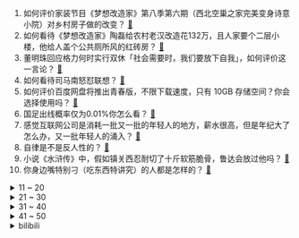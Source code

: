1. 如何评价家装节目《梦想改造家》第八季第六期（西北空巢之家完美变身诗意小院）对乡村房子做的改变？ [:link:](https://www.zhihu.com/question/500190633)
2. 如何看待《梦想改造家》陶磊给农村老汉改造花132万，且人家要个二层小楼，他给人盖个公共厕所风的红砖房？ [:link:](https://www.zhihu.com/question/500522945)
3. 董明珠回应格力何时实行双休「社会需要时，我们要放下自我」，如何评价这一言论？ [:link:](https://www.zhihu.com/question/500481295)
4. 如何看待司马南怒怼联想？ [:link:](https://www.zhihu.com/question/500364964)
5. 如何评价百度网盘将推出青春版，不限下载速度，只有 10GB 存储空间？你会选择使用吗？ [:link:](https://www.zhihu.com/question/500079369)
6. 国足出线概率仅为0.01%你怎么看？ [:link:](https://www.zhihu.com/question/499465962)
7. 感觉互联网公司是消耗一批又一批的年轻人的地方，薪水很高，但是年纪大了怎么办，又一批年轻人的涌入？ [:link:](https://www.zhihu.com/question/495204022)
8. 自律是不是反人性的？ [:link:](https://www.zhihu.com/question/492093175)
9. 小说《水浒传》中，假如镇关西忍耐切了十斤软筋脆骨，鲁达会放过他吗？ [:link:](https://www.zhihu.com/question/499290554)
10. 你身边嘴特别刁（吃东西特讲究）的人都是怎样的？ [:link:](https://www.zhihu.com/question/426746830)
<details>
<summary>11 ~ 20</summary>

11. 当初苏联的工业那么强大，为什么后期以及俄罗斯要靠卖石油度日？ [:link:](https://www.zhihu.com/question/494549356)
12. 为什么碳水和糖才是长胖元凶，明明脂肪热量更高啊？ [:link:](https://www.zhihu.com/question/406770433)
13. 「神童」魏永康逝世年仅 38 岁，17 岁考入中科院后被退学，如何评价他的一生？ [:link:](https://www.zhihu.com/question/499684597)
14. 为什么现代作家的写作条件好了，却见不到震撼人心的作品？ [:link:](https://www.zhihu.com/question/499817788)
15. 如何看待上海地铁一老人与女子争「爱心专座」，女子称「当时车厢很多空位，他直接坐在了我腿上」？ [:link:](https://www.zhihu.com/question/500328332)
16. 外交部称中立两国外交关系降为代办级，中立关系将会怎样发展？ [:link:](https://www.zhihu.com/question/500477495)
17. 新番动画《国王排名》真的值得看吗？ [:link:](https://www.zhihu.com/question/498336994)
18. 该如何忘记一个很喜欢的人？ [:link:](https://www.zhihu.com/question/498710585)
19. 哔哩哔哩在香港暂停交易后，将于 11 月 22 日在港交所复盘，接下来会如何发展？ [:link:](https://www.zhihu.com/question/499960833)
20. 请问年轻人现在真的很多存钱吗？ [:link:](https://www.zhihu.com/question/495277922)
</details>
<details>
<summary>21 ~ 30</summary>

21. 有没有什么缓解情绪，调节状态的办法？ [:link:](https://www.zhihu.com/question/498734451)
22. 与对手下棋开狗（使用AI）是一种怎样的体验？ [:link:](https://www.zhihu.com/question/400745026)
23. 如何评价重医一附院带教医师发文，称专硕并轨规培的医学生「抱怨不发钱却自己少作为」的言论？ [:link:](https://www.zhihu.com/question/499161788)
24. 浪潮集团通报加班标语事件，「员工私自悬挂，对相关人员依规做出处理」，如何评价这一决定？ [:link:](https://www.zhihu.com/question/500046135)
25. 电影《门锁》中有哪些槽点？ [:link:](https://www.zhihu.com/question/499992616)
26. 为什么应届生的身份这么值钱？ [:link:](https://www.zhihu.com/question/296366864)
27. 如何评价国产动画《斗破苍穹三年之约》（特别篇 3）第五集？ [:link:](https://www.zhihu.com/question/500033782)
28. 在一线城市真实的月薪是多少？ [:link:](https://www.zhihu.com/question/491311360)
29. 上大学后有什么建议给准大学生？ [:link:](https://www.zhihu.com/question/49396543)
30. 拿到初级会计证没有工作经验，只想找真正的财务工作，怎么这么难找？ [:link:](https://www.zhihu.com/question/493864733)
</details>
<details>
<summary>31 ~ 40</summary>

31. 对于英语专业的学生，有哪些大一就该明白的事情？ [:link:](https://www.zhihu.com/question/420512758)
32. 为什么很多人借着害怕宠物的名义去侮辱、伤害宠物，甚至侮辱、伤害狗的主人？ [:link:](https://www.zhihu.com/question/498701180)
33. 选纯电动汽车品牌，都要考虑哪些方面，事后才不会后悔？ [:link:](https://www.zhihu.com/question/499687056)
34. 如何评价《海贼王》漫画第 1032 话？ [:link:](https://www.zhihu.com/question/496703553)
35. 为什么许多健身爱好者越来越不重视握力？ [:link:](https://www.zhihu.com/question/499551828)
36. 150斤瘦到100斤需要多久？ [:link:](https://www.zhihu.com/question/316913103)
37. 山东一幼师用胶带封男童嘴，警方回应「已被拘」，当孩子在外遭遇类似情况，家长该如何引导孩子主动说出来？ [:link:](https://www.zhihu.com/question/500367317)
38. 如何评价《青春环游记 3》第三期？ [:link:](https://www.zhihu.com/question/500368595)
39. 大学毕业就考上公务员需要多努力? [:link:](https://www.zhihu.com/question/496777569)
40. 学历和能力哪一项是公司较为看中的？ [:link:](https://www.zhihu.com/question/493065729)
</details>
<details>
<summary>41 ~ 50</summary>

41. 如何评价综艺《导演请指教》第三期（下）？ [:link:](https://www.zhihu.com/question/500077138)
42. 学好缠论是不是就可以稳定盈利了？ [:link:](https://www.zhihu.com/question/490284142)
43. 曼联官方宣布索尔斯克亚不再担任主帅，如何评价他在曼联的执教生涯？ [:link:](https://www.zhihu.com/question/500576875)
44. 2021 届毕业生现在都过得怎么样？ [:link:](https://www.zhihu.com/question/483461416)
45. 如何评价《一年一度喜剧大赛》里面的大宇治水组合，他们的演绎水平如何？ [:link:](https://www.zhihu.com/question/500372060)
46. 杨紫对《女心理师》的人物描绘是不是不大对？ [:link:](https://www.zhihu.com/question/500055499)
47. 11 月 18 日国家反垄断局正式挂牌成立，其成立具有哪些意义？将会发挥怎样的作用？ [:link:](https://www.zhihu.com/question/499733373)
48. 《原神》这款游戏有什么可取元素？ [:link:](https://www.zhihu.com/question/498879275)
49. 巨石强森称想和吴京合作，透露两人之前有过会面，你期待他们俩的合作吗？ [:link:](https://www.zhihu.com/question/498999704)
50. 公司变革不断，职场小白如何乱中取胜，实现逆袭？ [:link:](https://www.zhihu.com/question/499191577)
</details><details>
<summary>bilibili</summary>

1. 史上最离谱随机挑战！他们终于回家吃饭了！【番外篇】 [:link:](//www.bilibili.com/video/BV1EU4y1u7tH)
2. 学了十年代码写的《狂扁小朋友》 [:link:](//www.bilibili.com/video/BV1AU4y1u7Uo)
3. 史上最离谱随机挑战！蹭饭名人堂大团圆了！【番外篇2】 [:link:](//www.bilibili.com/video/BV1zQ4y1U73y)
4. 狗是谁？ [:link:](//www.bilibili.com/video/BV13b4y1b7ca)
5. 我 今 年 最 开 心 的 视 频 [:link:](//www.bilibili.com/video/BV15L4y1i73a)
6. 课 堂 请 勿 对 对 子【第二季】4.0 ！！！ [:link:](//www.bilibili.com/video/BV1mR4y1t7DF)
7. 从没想过，我粉丝数破600万的那天，竟会被迫做这种事！ [:link:](//www.bilibili.com/video/BV1r34y1d7oG)
8. 就离谱！怎么会这样啊？给我看傻了！ [:link:](//www.bilibili.com/video/BV1MP4y1L7aw)
9. ⚡朝你大胯捏两把⚡ [:link:](//www.bilibili.com/video/BV1VL411g7U9)
10. 步兵巅峰！全是军官的部队，老A！《士兵突击》P7 [:link:](//www.bilibili.com/video/BV1X34y1d7WK)
<details>
<summary>11 ~ 20</summary>

11. 外国消防员：早知道中国消防员这样，我就不来了 [:link:](//www.bilibili.com/video/BV1QU4y1M7aq)
12. 演员的蛋生 [:link:](//www.bilibili.com/video/BV1iQ4y1U7D6)
13. 前方高能！《孤勇者》女声版 超A燃炸！！ [:link:](//www.bilibili.com/video/BV1dS4y197kY)
14. 说 唱 薪 逝 贷 [:link:](//www.bilibili.com/video/BV16S4y1d7fh)
15. “太阳啊，拥抱我吧” [:link:](//www.bilibili.com/video/BV1gh41147w6)
16. 【warma爆炸电台】我做过的荒唐事【第十期】 [:link:](//www.bilibili.com/video/BV1u44y1v7Ks)
17. 随机挑战UP主们立定跳远！应该没人能打败我吧？ [:link:](//www.bilibili.com/video/BV13Y411472j)
18. 被国货的团结给整破防了 [:link:](//www.bilibili.com/video/BV1BQ4y1U7kK)
19. 【时代少年团】《这福气给你要不要》之拿来吧！硬菜 [:link:](//www.bilibili.com/video/BV1Eh41147Je)
20. 《斛珠夫人》就是烂剧烂剧烂剧烂剧！！！ [:link:](//www.bilibili.com/video/BV15r4y1k7NA)
</details>
<details>
<summary>21 ~ 30</summary>

21. 先 礼 后 兵  ，乱 世 大 鹅 ！ [:link:](//www.bilibili.com/video/BV1aQ4y1U72W)
22. ⚡人 类 带 货 天 花 板⚡ [:link:](//www.bilibili.com/video/BV1uL4y1i7Sp)
23. 美国警察：放心只是做个笔录！（挥棒 [:link:](//www.bilibili.com/video/BV163411t794)
24. 总是胡思乱想、心累、焦虑？如何停止精神内耗？ [:link:](//www.bilibili.com/video/BV1XP4y1G7gi)
25. 耗3小时，做500根串串，我已经能去楼下开店了。 [:link:](//www.bilibili.com/video/BV1cF411a7Wr)
26. 【特效向】三 国 第 一 猛 将 [:link:](//www.bilibili.com/video/BV1jr4y1k75T)
27. 就XX离谱！锐评辉夜大小姐漫画骚操作！UP主看完直接高喊退钱！ [:link:](//www.bilibili.com/video/BV1Wf4y1M71Y)
28. “新的故事，已经开始” [:link:](//www.bilibili.com/video/BV1oU4y1K72T)
29. 《原神》小剧场——「蒙德茶会」第四期 [:link:](//www.bilibili.com/video/BV1Mq4y1g7wE)
30. 快活王和路易十四谁的衣服比较多？【小约翰】 [:link:](//www.bilibili.com/video/BV1vQ4y1U79r)
</details>
<details>
<summary>31 ~ 40</summary>

31. 可爱的羊巴鲁 King Vader来了！ [:link:](//www.bilibili.com/video/BV1Qr4y1r7DD)
32. ⚡️你 妈 妈 的 歌 声 里⚡️ [:link:](//www.bilibili.com/video/BV1Fq4y1g7rM)
33. 《原神》长安姑娘「醉酒当歌，思故人」 [:link:](//www.bilibili.com/video/BV1iS4y197kh)
34. 网络热门爆款鉴定17 [:link:](//www.bilibili.com/video/BV1RF411h7TU)
35. 深入讨论网络暴力与键盘侠【哥谭噩梦】 [:link:](//www.bilibili.com/video/BV1rQ4y1U78q)
36. 四首感动世界的万人大合唱，旋律一响让人泪目，送给身处低谷的你 [:link:](//www.bilibili.com/video/BV1KL411g74R)
37. 【睡前消息355】合肥日报翻车，《丑陋的中国人》退场 [:link:](//www.bilibili.com/video/BV1jq4y167ZN)
38. 笑拉了，这脚掌是人能做到的？【阅片无数动漫篇27】 [:link:](//www.bilibili.com/video/BV1aQ4y1U7qo)
39. 第一次来，没什么才艺，给大家表演个变脸吧... [:link:](//www.bilibili.com/video/BV1cq4y1r7sV)
40. 走心！做到百万粉后…我们要离开北京了！结束北漂！ [:link:](//www.bilibili.com/video/BV1UR4y1t7i2)
</details>
<details>
<summary>41 ~ 50</summary>

41. 【STN快报第六季10】元宇宙里的屎蛋，说不定真是温斯顿了 [:link:](//www.bilibili.com/video/BV1pL4y1i7nL)
42. 最有意义的食堂羊肉，到底能有多好吃？ [:link:](//www.bilibili.com/video/BV1VS4y1R7n6)
43. deep♂夹奥特曼：致以自由♂的人 [:link:](//www.bilibili.com/video/BV1m341187NU)
44. 60岁英国婆婆的汉服初体验！跟儿媳一起跳舞 [:link:](//www.bilibili.com/video/BV1TS4y1R7fH)
45. 检讨书的天花板，语文老师说这篇文章太风骚了，我读不出口！ [:link:](//www.bilibili.com/video/BV1wh41147oa)
46. 谁 是 喝 奶 王（原创rap） [:link:](//www.bilibili.com/video/BV11P4y1G7qD)
47. 谦 门 弄 法 [:link:](//www.bilibili.com/video/BV1Lq4y1g7Vn)
48. 球辅导2.0 [:link:](//www.bilibili.com/video/BV1NP4y1L7FY)
49. 【刻晴生贺读信】等你回到璃月，我们再慢慢叙旧~ [:link:](//www.bilibili.com/video/BV16q4y167uq)
50. 我迟早笑死在金蝉的语音里 [:link:](//www.bilibili.com/video/BV1KS4y1R7Mh)
</details>
<details>
<summary>51 ~ 60</summary>

51. 《 从 你 的 全 卡 池 路 过 》 [:link:](//www.bilibili.com/video/BV1LL411M7hd)
52. 老师提刀上课，怒将400多名学渣培养到了大学，总统亲自为他颁奖 [:link:](//www.bilibili.com/video/BV1D341187TZ)
53. 日本重量级创作歌手宇多田光正式入驻B站！ [:link:](//www.bilibili.com/video/BV1ZU4y1K7N7)
54. 蹭饭回馈，一道萝卜鸡蛋送给朋友！ [:link:](//www.bilibili.com/video/BV1dF411h767)
55. 梅菜扣肉咬人事件 [:link:](//www.bilibili.com/video/BV1R341187wL)
56. 【罗翔】诬告别人什么罪，你也要判什么罪！诬告与反坐 [:link:](//www.bilibili.com/video/BV1qY411x7gJ)
57. 【维克托】越是光芒万丈的人，越容易燃尽生命的能量     血肉苦弱，机械飞升   加入光荣的进化吧！ [:link:](//www.bilibili.com/video/BV1VL411g7k9)
58. 我的世界up主接力生存！【十七】 [:link:](//www.bilibili.com/video/BV1Xb4y1t72r)
59. 寻光计划开启！我们在寻找更多热爱动画的你们 [:link:](//www.bilibili.com/video/BV1mg411P7W2)
60. ⚡瓜 如 雪⚡ [:link:](//www.bilibili.com/video/BV1dP4y157m1)
</details>
<details>
<summary>61 ~ 70</summary>

61. 你没用过的这些表情包原来是大小咪！ [:link:](//www.bilibili.com/video/BV1z34y1d7k9)
62. “我爱你，如鲸向海，不可避免，退无可退” [:link:](//www.bilibili.com/video/BV1734y1o7Ff)
63. 磨出的水泡里的液体是什么？要不要戳破！ [:link:](//www.bilibili.com/video/BV15L411M7M6)
64. 狗来都记全了 [:link:](//www.bilibili.com/video/BV1eg411N7iX)
65. 最后那一刻，我看到了老弟对老爸深深的爱。 [:link:](//www.bilibili.com/video/BV1iQ4y1U7k4)
66. 让你不敢再熬夜的睡眠真相：用5种伤害把自己作死，无法补救！如何打造黄金睡眠周期？ [:link:](//www.bilibili.com/video/BV14q4y167xt)
67. 中 国 人 不 骗 中 国 人 ！ [:link:](//www.bilibili.com/video/BV1sU4y1u746)
68. 又是这两个男生，把一个普通学妹变成了天花板 [:link:](//www.bilibili.com/video/BV1ZY411x7nV)
69. 51集三体影视化全集 330分钟超长大合集【科幻视界/三体电影】 [:link:](//www.bilibili.com/video/BV17L411g7JQ)
70. 谁说这是魔法？这是科学！ [:link:](//www.bilibili.com/video/BV1Lg411T7iK)
</details>
<details>
<summary>71 ~ 80</summary>

71. 《 M C 寄生虫爆发（3） 》豆瓣：6.6分 [:link:](//www.bilibili.com/video/BV1XU4y1M7f8)
72. 花4000块找人做了一堆BUG的游戏？ [:link:](//www.bilibili.com/video/BV1VP4y1L7nD)
73. 海贼王动画1000集1000秒特别纪念PV视频，配上各时期OP BGM，感动！ [:link:](//www.bilibili.com/video/BV1NL411M7w5)
74. POV：亚洲小孩在白人小孩面前打开了午餐盒 [:link:](//www.bilibili.com/video/BV1BR4y1x7N3)
75. “全网高校浴室扣费最快挑战”总结 [:link:](//www.bilibili.com/video/BV1dq4y1u7iP)
76. 当你在班上的希沃发现了先辈留下的遗产 [:link:](//www.bilibili.com/video/BV1BM4y1A72U)
77. 现在当服务员都要会跳舞了吗？饭吃一半儿被当场尬住【怎么这么值ep34-怂火锅】 [:link:](//www.bilibili.com/video/BV1d34y1d7MP)
78. 语文课本中那个被暗杀的人，到底有多厉害？ [:link:](//www.bilibili.com/video/BV1Wq4y167Du)
79. 【全职高手】千机伞13种全形态等比例 ！！ [:link:](//www.bilibili.com/video/BV1Wb4y1b7zX)
80. 华农兄弟：兄弟大老远来一趟不容易，带他找神秘的“马”，顺便吃点好吃的 [:link:](//www.bilibili.com/video/BV1Eq4y1g7Sz)
</details>
<details>
<summary>81 ~ 90</summary>

81. 滚！ [:link:](//www.bilibili.com/video/BV1vb4y1b7nv)
82. 这就是第九艺术，把我从头“骗”到尾 [:link:](//www.bilibili.com/video/BV1EY411x7AS)
83. 【医学博士】室友闻不到自己脚臭怎么办？丨如何祛除脚臭？ [:link:](//www.bilibili.com/video/BV1Uq4y167Bz)
84. 草 辅 导 [:link:](//www.bilibili.com/video/BV1f341187so)
85. 【Dangoheart 动画】Minecraft动画1~11合集 [:link:](//www.bilibili.com/video/BV1Hq4y167rr)
86. 双雄9：我成了假的风归去？2700分大神居然遇了3700分大大神！ [:link:](//www.bilibili.com/video/BV1Jf4y1M7mt)
87. 林小北云顶之弈：新版本T0阵容！把把有分，赌狗天花板爆伤卡特！赌卡特，保镖卡特！云顶手游金铲铲双城传说 云顶S6上分套路阵容教学！【82期】 [:link:](//www.bilibili.com/video/BV1rQ4y1U7hX)
88. 俄 式 早 餐 [:link:](//www.bilibili.com/video/BV1mq4y1u7ah)
89. 《原神》胡桃手书「元气满满的一天><！」 [:link:](//www.bilibili.com/video/BV1of4y1N77G)
90. 大海退潮后，大庆赶海遇见石头一样的红色海葵，还有长腿八爪鱼 [:link:](//www.bilibili.com/video/BV1234y1d7KW)
</details>
<details>
<summary>91 ~ 100</summary>

91. 抽电子烟一年不来大姨妈？揭秘新型毒品，一碰成瘾！ [:link:](//www.bilibili.com/video/BV1Sq4y1u7dr)
92. S11谁最能漏刀？498场录像大统计，看看谁的基本功最扎实！ [:link:](//www.bilibili.com/video/BV19U4y1M7RG)
93. 50块一个，这真的值吗？ [:link:](//www.bilibili.com/video/BV1er4y1k71q)
94. 《 体 测 的 魅 力 》 [:link:](//www.bilibili.com/video/BV1oS4y197Lx)
95. 辣根咕哒豆？ [:link:](//www.bilibili.com/video/BV17h41147em)
96. 699元捡漏三星折叠屏，值！ [:link:](//www.bilibili.com/video/BV1uU4y1u7fc)
97. 【特利迦奥特曼吐槽】黑特：我的人生只要这样躺着混日子就足够幸福了 [:link:](//www.bilibili.com/video/BV163411t7ut)
98. 掉帧卡顿，折磨我电脑半年的恶心问题，竟是WIN10“快速启动”的BUG，玄学问题解决不了最好关闭这个试试， [:link:](//www.bilibili.com/video/BV1wU4y1u7y7)
99. 司马南：联想的金融帝国——钱生钱，资本永不眠 （联想系列7） [:link:](//www.bilibili.com/video/BV1j44y1Y7mT)
100. 学霸姐姐辅导妹妹一脸无奈的样子太可爱了，网友：宝拉和德善！ [:link:](//www.bilibili.com/video/BV1Tb4y1b74U)
</details></details>